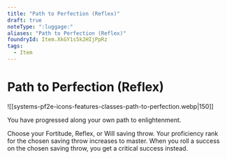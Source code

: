 ```yaml
---
title: "Path to Perfection (Reflex)"
draft: true
noteType: ":luggage:"
aliases: "Path to Perfection (Reflex)"
foundryId: Item.XkGY1s5k2HIjPpRz
tags:
  - Item
---
```


# Path to Perfection (Reflex)
![[systems-pf2e-icons-features-classes-path-to-perfection.webp|150]]

You have progressed along your own path to enlightenment.

Choose your Fortitude, Reflex, or Will saving throw. Your proficiency rank for the chosen saving throw increases to master. When you roll a success on the chosen saving throw, you get a critical success instead.
